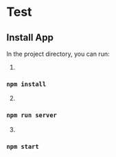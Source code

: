 # Test


## Install App

In the project directory, you can run:

1.
### `npm install`

2.

### `npm run server`

3.

### `npm start`